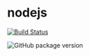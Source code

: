 # nodejs

[![Build Status](https://travis-ci.org/adamdxc/nodejs.svg?branch=master)](https://travis-ci.org/adamdxc/nodejs)

![GitHub package version](https://img.shields.io/github/package-json/v/badges/shields.svg)
